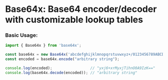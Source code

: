 # Base64x: Base64 encoder/decoder with customizable lookup tables

### Basic Usage:

```js
import { Base64x } from 'base64x';

const base64x = new Base64x('abcdefghijklmnopqrstuvwxyz+/0123456789ABCDEFGHIJKLMNOPQRSTUVWXYZ');
const encoded = base64x.encode("arbitrary string");

console.log(encoded);                 // "yxj6+xrMyxjTihnO0A9IzK=="
console.log(base64x.decode(encoded)); // "arbitrary string"
```
